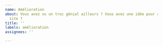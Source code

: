 ```yaml
---
name: Amélioration
about: Vous avez vu un truc génial ailleurs ? Vous avez une idée pour améliorer le
  site ?
title: ''
labels: amélioration
assignees: ''

---
```




